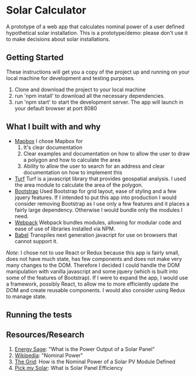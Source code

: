 # Solar Calculator

A prototype of a web app that calculates nominal power of a user defined hypothetical solar installation. This is a prototype/demo: please don't use it to make decisions about solar installations.

## Getting Started

These instructions will get you a copy of the project up and running on your local machine for development and testing purposes.

1. Clone and download the project to your local machine
2. run 'npm install' to download all the necessary dependencies.
3. run 'npm start' to start the development server. The app will launch in your default browser at port 8080

## What I built with and why

- [Mapbox](https://www.mapbox.com/) I chose Mapbox for
  1. It's clear documentation
  2. Clear examples and documentation on how to allow the user to draw a polygon and how to calculate the area
  3. Ability to allow the user to search for an address and clear documentation on how to implement this
- [Turf](http://turfjs.org/) Turf is a javascript library that provides geospatial analysis. I used the area module to calculate the area of the polygon.
- [Bootstrap](http://getbootstrap.com/) Used Bootstrap for grid layout, ease of styling and a few jquery features. If I intended to put this app into production I would consider removing Bootstrap as I use only a few features and it places a fairly large dependency. Otherwise I would bundle only the modules I need.
- [Webpack](https://webpack.js.org/) Webpack bundles modules, allowing for modular code and ease of use of libraries installed via NPM.
- [Babel](https://babeljs.io/) Transpiles next generation javacript for use on browsers that cannot support it.

_Note_: I chose not to use React or Redux because this app is fairly small, does not have much state, has few components and does not make very many changes to the DOM. Therefore I decided I could handle the DOM manipulation with vanilla javascript and some jquery (which is built into some of the features of Bootstrap). If I were to expand the app, I would use a framework, possibly React, to allow me to more efficiently update the DOM and create reusable components. I would also consider using Redux to manage state.

## Running the tests

## Resources/Research

1. [Energy Sage](https://news.energysage.com/what-is-the-power-output-of-a-solar-panel/): "What is the Power Output of a Solar Panel"
2. [Wikipedia](https://en.wikipedia.org/wiki/Nominal_power_%28photovoltaic%29): "Nominal Power"
3. [The Grid](https://thegrid.rexel.com/en-us/forums/renewable-and-energy-efficiency/f/forum/350/how-is-the-nominal-power-of-a-solar-pv-module-defined): How is the Nominal Power of a Solar PV Module Defined
4. [Pick my Solar](https://blog.pickmysolar.com/what-is-solar-panel-efficiency): What is Solar Panel Efficiency
